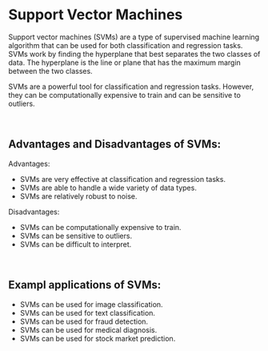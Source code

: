 # Support Vector Machines

Support vector machines (SVMs) are a type of supervised machine learning algorithm that can be used for both classification and regression tasks. SVMs work by finding the hyperplane that best separates the two classes of data. The hyperplane is the line or plane that has the maximum margin between the two classes.

SVMs are a powerful tool for classification and regression tasks. However, they can be computationally expensive to train and can be sensitive to outliers.

<br />

## Advantages and Disadvantages of SVMs:

Advantages:

* SVMs are very effective at classification and regression tasks.
* SVMs are able to handle a wide variety of data types.
* SVMs are relatively robust to noise.

Disadvantages:

* SVMs can be computationally expensive to train.
* SVMs can be sensitive to outliers.
* SVMs can be difficult to interpret.

<br />

## Exampl applications of SVMs:

* SVMs can be used for image classification.
* SVMs can be used for text classification.
* SVMs can be used for fraud detection.
* SVMs can be used for medical diagnosis.
* SVMs can be used for stock market prediction.
